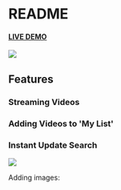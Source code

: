 # README

#### [LIVE DEMO](https://bingeflix.herokuapp.com/#/)
![](https://i.imgur.com/FUo8WKB.png)

## Features


### Streaming Videos


### Adding Videos to 'My List'


### Instant Update Search
![](https://media.giphy.com/media/xThtamghBNxFbwSrRe/giphy.gif)

Adding images: ![]()
